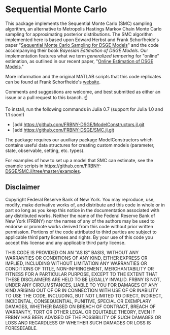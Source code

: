 # Sequential Monte Carlo

This package implements the Sequential Monte Carlo (SMC) sampling algorithm,
an alternative to Metropolis Hastings Markov Chain Monte Carlo sampling for approximating
posterior distributions. The SMC algorithm implemented here is based upon Edward Herbst and Frank
Schorfheide's paper "[Sequential Monte Carlo Sampling for DSGE
Models](http://dx.doi.org/10.1002/jae.2397)" and the code accompanying
their book *Bayesian Estimation of DSGE Models*. Our implementation features
what we term *generalized tempering* for "online" estimation, as outlined in our recent paper, "[Online Estimation of DSGE Models](https://www.newyorkfed.org/medialibrary/media/research/staff_reports/sr893.pdf)."

More information and the original MATLAB scripts that this code replicates can be found at
Frank Schorfheide's [website](https://sites.sas.upenn.edu/schorf/pages/bayesian-estimation-dsge-models).

Comments and suggestions are welcome, and best submitted as either an issue or a pull request to this branch. :point_up:

To install, run the following commands in Julia 0.7 (support for Julia 1.0 and 1.1 soon!)
- ]add https://github.com/FRBNY-DSGE/ModelConstructors.jl.git
- ]add https://github.com/FRBNY-DSGE/SMC.jl.git 

The package requires our auxiliary package ModelConstructors which contains useful data structures for creating custom models (parameter, state, observable, setting, etc. types).

For examples of how to set up a model that SMC can estimate, see the example scripts in https://github.com/FRBNY-DSGE/SMC.jl/tree/master/examples.

Disclaimer
------
Copyright Federal Reserve Bank of New York. You may reproduce, use, modify, make derivative works of, and distribute and this code in whole or in part so long as you keep this notice in the documentation associated with any distributed works. Neither the name of the Federal Reserve Bank of New York (FRBNY) nor the names of any of the authors may be used to endorse or promote works derived from this code without prior written permission. Portions of the code attributed to third parties are subject to applicable third party licenses and rights. By your use of this code you accept this license and any applicable third party license.

THIS CODE IS PROVIDED ON AN "AS IS" BASIS, WITHOUT ANY WARRANTIES OR CONDITIONS OF ANY KIND, EITHER EXPRESS OR IMPLIED, INCLUDING WITHOUT LIMITATION ANY WARRANTIES OR CONDITIONS OF TITLE, NON-INFRINGEMENT, MERCHANTABILITY OR FITNESS FOR A PARTICULAR PURPOSE, EXCEPT TO THE EXTENT THAT THESE DISCLAIMERS ARE HELD TO BE LEGALLY INVALID. FRBNY IS NOT, UNDER ANY CIRCUMSTANCES, LIABLE TO YOU FOR DAMAGES OF ANY KIND ARISING OUT OF OR IN CONNECTION WITH USE OF OR INABILITY TO USE THE CODE, INCLUDING, BUT NOT LIMITED TO DIRECT, INDIRECT, INCIDENTAL, CONSEQUENTIAL, PUNITIVE, SPECIAL OR EXEMPLARY DAMAGES, WHETHER BASED ON BREACH OF CONTRACT, BREACH OF WARRANTY, TORT OR OTHER LEGAL OR EQUITABLE THEORY, EVEN IF FRBNY HAS BEEN ADVISED OF THE POSSIBILITY OF SUCH DAMAGES OR LOSS AND REGARDLESS OF WHETHER SUCH DAMAGES OR LOSS IS FORESEEABLE.
